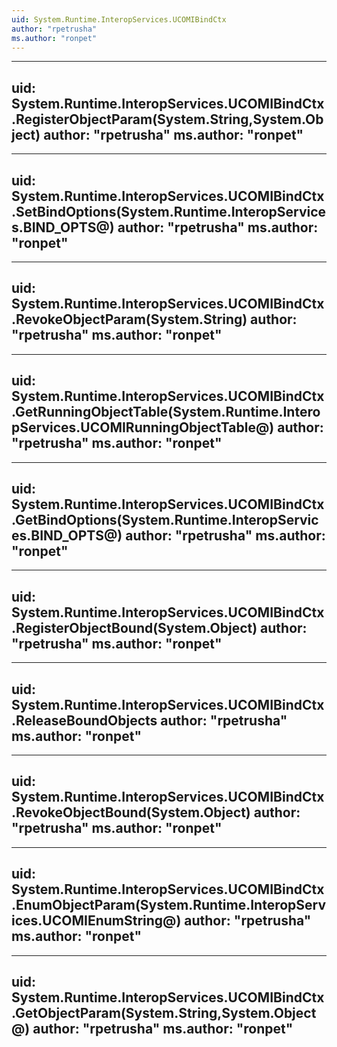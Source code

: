 ```yaml
---
uid: System.Runtime.InteropServices.UCOMIBindCtx
author: "rpetrusha"
ms.author: "ronpet"
---
```


---
uid: System.Runtime.InteropServices.UCOMIBindCtx.RegisterObjectParam(System.String,System.Object)
author: "rpetrusha"
ms.author: "ronpet"
---

---
uid: System.Runtime.InteropServices.UCOMIBindCtx.SetBindOptions(System.Runtime.InteropServices.BIND_OPTS@)
author: "rpetrusha"
ms.author: "ronpet"
---

---
uid: System.Runtime.InteropServices.UCOMIBindCtx.RevokeObjectParam(System.String)
author: "rpetrusha"
ms.author: "ronpet"
---

---
uid: System.Runtime.InteropServices.UCOMIBindCtx.GetRunningObjectTable(System.Runtime.InteropServices.UCOMIRunningObjectTable@)
author: "rpetrusha"
ms.author: "ronpet"
---

---
uid: System.Runtime.InteropServices.UCOMIBindCtx.GetBindOptions(System.Runtime.InteropServices.BIND_OPTS@)
author: "rpetrusha"
ms.author: "ronpet"
---

---
uid: System.Runtime.InteropServices.UCOMIBindCtx.RegisterObjectBound(System.Object)
author: "rpetrusha"
ms.author: "ronpet"
---

---
uid: System.Runtime.InteropServices.UCOMIBindCtx.ReleaseBoundObjects
author: "rpetrusha"
ms.author: "ronpet"
---

---
uid: System.Runtime.InteropServices.UCOMIBindCtx.RevokeObjectBound(System.Object)
author: "rpetrusha"
ms.author: "ronpet"
---

---
uid: System.Runtime.InteropServices.UCOMIBindCtx.EnumObjectParam(System.Runtime.InteropServices.UCOMIEnumString@)
author: "rpetrusha"
ms.author: "ronpet"
---

---
uid: System.Runtime.InteropServices.UCOMIBindCtx.GetObjectParam(System.String,System.Object@)
author: "rpetrusha"
ms.author: "ronpet"
---
